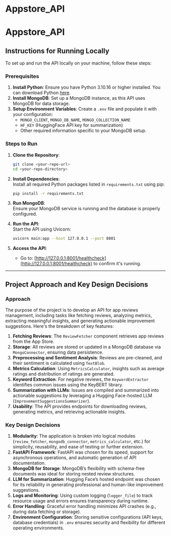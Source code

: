 # Appstore_API

# Appstore_API

## Instructions for Running Locally

To set up and run the API locally on your machine, follow these steps:

### Prerequisites
1. **Install Python**: Ensure you have Python 3.10.16 or higher installed. You can download Python [here](https://www.python.org/downloads/).
2. **Install MongoDB**: Set up a MongoDB instance, as this API uses MongoDB for data storage.
3. **Setup Environment Variables**: Create a `.env` file and populate it with your configuration:
    - `MONGO_CLIENT`, `MONGO_DB_NAME`, `MONGO_COLLECTION_NAME`
    - `HF_KEY` (HuggingFace API key for summarization)
    - Other required information specific to your MongoDB setup.

### Steps to Run
1. **Clone the Repository**:
   ```bash
   git clone <your-repo-url>
   cd <your-repo-directory>
   ```

2. **Install Dependencies**:  
   Install all required Python packages listed in `requirements.txt` using pip:
   ```bash
   pip install -r requirements.txt
   ```

3. **Run MongoDB**:  
   Ensure your MongoDB service is running and the database is properly configured.

4. **Run the API**:  
   Start the API using Uvicorn:
   ```bash
   uvicorn main:app --host 127.0.0.1 --port 8001
   ```

5. **Access the API**:
    - Go to: [http://127.0.0.1:8001/healthcheck](http://127.0.0.1:8001/healthcheck) to confirm it's running.

---

## Project Approach and Key Design Decisions

### Approach
The purpose of the project is to develop an API for app reviews management, including tasks like fetching reviews, analyzing metrics, extracting meaningful insights, and generating actionable improvement suggestions. Here's the breakdown of key features:
1. **Fetching Reviews**: The `ReviewFetcher` component retrieves app reviews from the App Store.
2. **Storage**: All reviews are stored or updated in a MongoDB database via `MongoConnector`, ensuring data persistence.
3. **Preprocessing and Sentiment Analysis**: Reviews are pre-cleaned, and their sentiment is calculated using `TextBlob`.
4. **Metrics Calculation**: Using `MetricsCalculator`, insights such as average ratings and distribution of ratings are generated.
5. **Keyword Extraction**: For negative reviews, the `KeywordExtractor` identifies common issues using the KeyBERT library.
6. **Summarization with LLMs**: Issues are compiled and summarized into actionable suggestions by leveraging a Hugging Face-hosted LLM (`ImprovementSuggestionsSummarizer`).
7. **Usability**: The API provides endpoints for downloading reviews, generating metrics, and retrieving actionable insights.

### Key Design Decisions
1. **Modularity**: The application is broken into logical modules (`review_fetcher`, `mongodb_connector`, `metrics_calculator`, etc.) for simplicity, reusability, and ease of testing or further extension.
2. **FastAPI Framework**: FastAPI was chosen for its speed, support for asynchronous operations, and automatic generation of API documentation.
3. **MongoDB for Storage**: MongoDB’s flexibility with schema-free documents was ideal for storing nested review structures.
4. **LLM for Summarization**: Hugging Face’s hosted endpoint was chosen for its reliability in generating professional and human-like improvement suggestions.
5. **Logs and Monitoring**: Using custom logging (`logger_file`) to track resource usage and errors ensures transparency during runtime.
6. **Error Handling**: Graceful error handling minimizes API crashes (e.g., during data fetching or storage).
7. **Environment Configuration**: Storing sensitive configurations (API keys, database credentials) in `.env` ensures security and flexibility for different operating environments.
